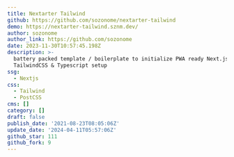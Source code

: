```yaml
---
title: Nextarter Tailwind
github: https://github.com/sozonome/nextarter-tailwind
demo: https://nextarter-tailwind.sznm.dev/
author: sozonome
author_link: https://github.com/sozonome
date: 2023-11-30T10:57:45.198Z
description: >-
  battery packed template / boilerplate to initialize PWA ready Next.js app with
  TailwindCSS & Typescript setup
ssg:
  - Nextjs
css:
  - Tailwind
  - PostCSS
cms: []
category: []
draft: false
publish_date: '2021-08-23T08:05:06Z'
update_date: '2024-04-11T05:57:06Z'
github_star: 111
github_fork: 9
---
```

